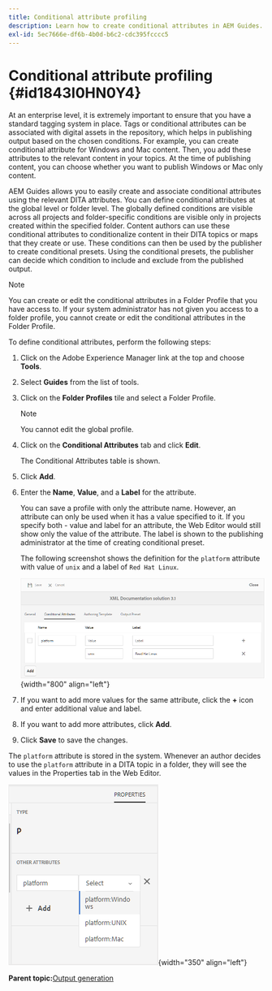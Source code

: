 ```yaml
---
title: Conditional attribute profiling
description: Learn how to create conditional attributes in AEM Guides. Use conditional attributes in the folder and global profiles to conditionalize your content.
exl-id: 5ec7666e-df6b-4b0d-b6c2-cdc395fcccc5
---
```

# Conditional attribute profiling {#id1843I0HN0Y4}

At an enterprise level, it is extremely important to ensure that you have a standard tagging system in place. Tags or conditional attributes can be associated with digital assets in the repository, which helps in publishing output based on the chosen conditions. For example, you can create conditional attribute for Windows and Mac content. Then, you add these attributes to the relevant content in your topics. At the time of publishing content, you can choose whether you want to publish Windows or Mac only content.

AEM Guides allows you to easily create and associate conditional attributes using the relevant DITA attributes. You can define conditional attributes at the global level or folder level. The globally defined conditions are visible across all projects and folder-specific conditions are visible only in projects created within the specified folder. Content authors can use these conditional attributes to conditionalize content in their DITA topics or maps that they create or use. These conditions can then be used by the publisher to create conditional presets. Using the conditional presets, the publisher can decide which condition to include and exclude from the published output.

>[!NOTE]
>
> You can create or edit the conditional attributes in a Folder Profile that you have access to. If your system administrator has not given you access to a folder profile, you cannot create or edit the conditional attributes in the Folder Profile.

To define conditional attributes, perform the following steps:

1.  Click on the Adobe Experience Manager link at the top and choose **Tools**.

1.  Select **Guides** from the list of tools.

1.  Click on the **Folder Profiles** tile and select a Folder Profile.

    >[!NOTE]
    >
    > You cannot edit the global profile.

1.  Click on the **Conditional Attributes** tab and click **Edit**.

    The Conditional Attributes table is shown.

1.  Click **Add**.

1.  Enter the **Name**, **Value**, and a **Label** for the attribute.

    You can save a profile with only the attribute name. However, an attribute can only be used when it has a value specified to it. If you specify both - value and label for an attribute, the Web Editor would still show only the value of the attribute. The label is shown to the publishing administrator at the time of creating conditional preset.

    The following screenshot shows the definition for the `platform` attribute with value of `unix` and a label of `Red Hat Linux`.

    ![](images/add-profile.png){width="800" align="left"}

1.  If you want to add more values for the same attribute, click the **+** icon and enter additional value and label.

1.  If you want to add more attributes, click **Add**.

1.  Click **Save** to save the changes.


The `platform` attribute is stored in the system. Whenever an author decides to use the `platform` attribute in a DITA topic in a folder, they will see the values in the Properties tab in the Web Editor.

![](images/properties-tab.png){width="350" align="left"}

**Parent topic:**[Output generation](generate-output.md)

